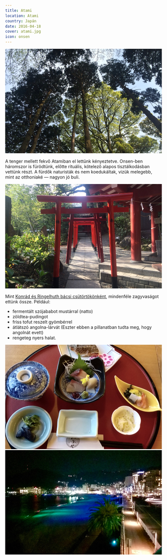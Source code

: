 ```yaml
---
title: Atami
location: Atami
country: Japán
date: 2016-04-18
cover: atami.jpg
icon: onsen
---
```

![](../../img/0418-1.jpg)

A tenger mellett fekvő Atamiban el lettünk kényeztetve. Onsen-ben háromszor is fürödtünk, előtte rituális, kötelező alapos tisztálkodásban vettünk részt. A fürdők naturisták és nem koedukáltak, vizük melegebb, mint az otthoniaké — nagyon jó buli.

![](../../img/0418-2.jpg)

Mint [Konrád és Ringelhuth bácsi csütörtökönként](http://www.mek.iif.hu/porta/szint/human/szepirod/kulfoldi/kastner/majus35/majus35.htm), mindenféle zagyvaságot ettünk össze. Például:

* fermentált szójababot mustárral (natto)
* zöldtea-pudingot
* friss tofut reszelt gyömbérrel
* átlátszó angolna-lárvát (Eszter ebben a pillanatban tudta meg, hogy angolnát evett)
* rengeteg nyers halat.

![](../../img/0418-3.jpg)
![](../../img/0418-4.jpg)
